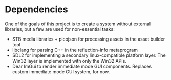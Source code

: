 
# Dependencies

One of the goals of this project is to create a system without external libraries, but a few are used for non-essential tasks:

   - STB media libraries + picojson for processing assets in the asset builder tool
   - libclang for parsing C++ in the reflection-info metaprogram
   - SDL2 for implementing a secondary linux-compatible platform layer. The Win32 layer is implemented with only the Win32 APIs.
   - Dear ImGui to render immediate mode GUI components. Replaces custom immediate mode GUI system, for now.

